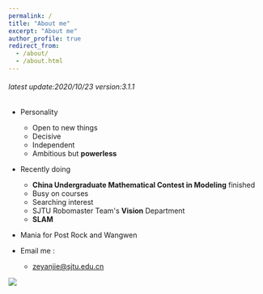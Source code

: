 ```yaml
---
permalink: /
title: "About me"
excerpt: "About me"
author_profile: true
redirect_from: 
  - /about/
  - /about.html
---
```


###### latest update:2020/10/23 version:3.1.1 
- Personality
  - Open to new things
  - Decisive
  - Independent
  - Ambitious but **powerless**

- Recently doing
  - **China Undergraduate Mathematical Contest in Modeling** finished
  - Busy on courses
  - Searching interest
  - SJTU Robomaster Team's **Vision** Department
  - **SLAM**
  
- Mania for Post Rock and Wangwen

- Email me : 
  - zeyanjie@sjtu.edu.cn

<a href="https://clustrmaps.com/site/1be55"  title="Visit tracker"><img src="//www.clustrmaps.com/map_v2.png?d=Qy7qCkBqTa5j6doaApz-rxjp16jVcHHRB46tH-I6VSg&cl=ffffff" /></a>
